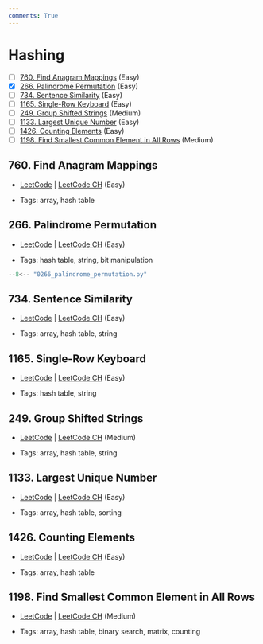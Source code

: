 ```yaml
---
comments: True
---
```


# Hashing

- [ ] [760. Find Anagram Mappings](https://leetcode.cn/problems/find-anagram-mappings/) (Easy)
- [x] [266. Palindrome Permutation](https://leetcode.cn/problems/palindrome-permutation/) (Easy)
- [ ] [734. Sentence Similarity](https://leetcode.cn/problems/sentence-similarity/) (Easy)
- [ ] [1165. Single-Row Keyboard](https://leetcode.cn/problems/single-row-keyboard/) (Easy)
- [ ] [249. Group Shifted Strings](https://leetcode.cn/problems/group-shifted-strings/) (Medium)
- [ ] [1133. Largest Unique Number](https://leetcode.cn/problems/largest-unique-number/) (Easy)
- [ ] [1426. Counting Elements](https://leetcode.cn/problems/counting-elements/) (Easy)
- [ ] [1198. Find Smallest Common Element in All Rows](https://leetcode.cn/problems/find-smallest-common-element-in-all-rows/) (Medium)

## 760. Find Anagram Mappings

-   [LeetCode](https://leetcode.com/problems/find-anagram-mappings/) | [LeetCode CH](https://leetcode.cn/problems/find-anagram-mappings/) (Easy)

-   Tags: array, hash table

## 266. Palindrome Permutation

-   [LeetCode](https://leetcode.com/problems/palindrome-permutation/) | [LeetCode CH](https://leetcode.cn/problems/palindrome-permutation/) (Easy)

-   Tags: hash table, string, bit manipulation

```python title="266. Palindrome Permutation - Python Solution"
--8<-- "0266_palindrome_permutation.py"
```

## 734. Sentence Similarity

-   [LeetCode](https://leetcode.com/problems/sentence-similarity/) | [LeetCode CH](https://leetcode.cn/problems/sentence-similarity/) (Easy)

-   Tags: array, hash table, string

## 1165. Single-Row Keyboard

-   [LeetCode](https://leetcode.com/problems/single-row-keyboard/) | [LeetCode CH](https://leetcode.cn/problems/single-row-keyboard/) (Easy)

-   Tags: hash table, string

## 249. Group Shifted Strings

-   [LeetCode](https://leetcode.com/problems/group-shifted-strings/) | [LeetCode CH](https://leetcode.cn/problems/group-shifted-strings/) (Medium)

-   Tags: array, hash table, string

## 1133. Largest Unique Number

-   [LeetCode](https://leetcode.com/problems/largest-unique-number/) | [LeetCode CH](https://leetcode.cn/problems/largest-unique-number/) (Easy)

-   Tags: array, hash table, sorting

## 1426. Counting Elements

-   [LeetCode](https://leetcode.com/problems/counting-elements/) | [LeetCode CH](https://leetcode.cn/problems/counting-elements/) (Easy)

-   Tags: array, hash table

## 1198. Find Smallest Common Element in All Rows

-   [LeetCode](https://leetcode.com/problems/find-smallest-common-element-in-all-rows/) | [LeetCode CH](https://leetcode.cn/problems/find-smallest-common-element-in-all-rows/) (Medium)

-   Tags: array, hash table, binary search, matrix, counting
